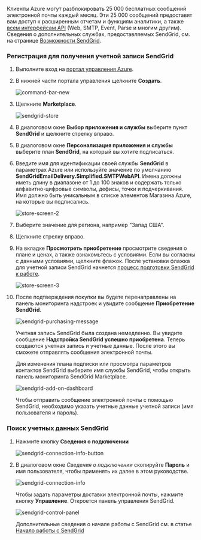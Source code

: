 Клиенты Azure могут разблокировать 25 000 бесплатных сообщений электронной почты каждый месяц. Эти 25 000 сообщений предоставят вам доступ к расширенным отчетам и функциям аналитики, а также [всем интерфейсам API][] \(Web, SMTP, Event, Parse и многим другим). Сведения о дополнительных службах, предоставляемых SendGrid, см. на странице [Возможности SendGrid][].

### Регистрация для получения учетной записи SendGrid

1. Выполните вход на [портал управления Azure][].

2. В нижней части портала управления щелкните **Создать**.

	![command-bar-new][command-bar-new]

3. Щелкните **Marketplace**.

	![sendgrid-store][sendgrid-store]

4. В диалоговом окне **Выбор приложения и службы** выберите пункт **SendGrid** и щелкните стрелку вправо.

5. В диалоговом окне **Персонализация приложения и службы** выберите план **SendGrid**, на который вы хотите подписаться.

6. Введите имя для идентификации своей службы **SendGrid** в параметрах Azure или используйте значение по умолчанию **SendGridEmailDelivery.Simplified.SMTPWebAPI**. Имена должны иметь длину в диапазоне от 1 до 100 знаков и содержать только алфавитно-цифровые символы, дефисы, точки и подчеркивания. Имя должно быть уникальным в списке элементов Магазина Azure, на которые вы подписались.

	![store-screen-2][store-screen-2]

7. Выберите значение для региона, например "Запад США".

8. Щелкните стрелку вправо.

9. На вкладке **Просмотреть приобретение** просмотрите сведения о плане и ценах, а также ознакомьтесь с условиями. Если вы согласны с данными условиями, щелкните флажок. После установки флажка для учетной записи SendGrid начнется [процесс подготовки SendGrid к работе].

	![store-screen-3][store-screen-3]

10. После подтверждения покупки вы будете перенаправлены на панель мониторинга надстроек и увидите сообщение **Приобретение SendGrid**.

	![sendgrid-purchasing-message][sendgrid-purchasing-message]

	Учетная запись SendGrid была создана немедленно. Вы увидите сообщение **Надстройка SendGrid успешно приобретена**. Теперь создаются учетная запись и учетные данные. После этого вы сможете отправлять сообщения электронной почты.

	Для изменения плана подписки или просмотра параметров контактов SendGrid выберите имя службы SendGrid, чтобы открыть панель мониторинга SendGrid Marketplace.

	![sendgrid-add-on-dashboard][sendgrid-add-on-dashboard]

	Чтобы отправить сообщение электронной почты с помощью SendGrid, необходимо указать учетные данные учетной записи (имя пользователя и пароль).

### Поиск учетных данных SendGrid ###

1. Нажмите кнопку **Сведения о подключении**

	![sendgrid-connection-info-button][sendgrid-connection-info-button]

2. В диалоговом окне *Сведения о подключении* скопируйте **Пароль** и имя пользователя, чтобы применять их далее в этом руководстве.

	![sendgrid-connection-info][sendgrid-connection-info]

	Чтобы задать параметры доставки электронной почты, нажмите кнопку **Управление**. Откроется панель управления SendGrid.

	![sendgrid-control-panel][sendgrid-control-panel]

	Дополнительные сведения о начале работы с SendGrid см. в статье [Начало работы с SendGrid][]

<!--images-->

[command-bar-new]: ./media/sendgrid-sign-up/sendgrid_BAR_NEW.PNG
[sendgrid-store]: ./media/sendgrid-sign-up/sendgrid_offerings_store.png
[store-screen-2]: ./media/sendgrid-sign-up/sendgrid_store_scrn2.png
[store-screen-3]: ./media/sendgrid-sign-up/sendgrid_store_scrn3.png
[sendgrid-purchasing-message]: ./media/sendgrid-sign-up/sendgrid_purchasing_message.png
[sendgrid-add-on-dashboard]: ./media/sendgrid-sign-up/sendgrid_add-on_dashboard.png
[sendgrid-connection-info]: ./media/sendgrid-sign-up/sendgrid_connection_info.png
[sendgrid-connection-info-button]: ./media/sendgrid-sign-up/sendgrid_connection_info_button.png
[sendgrid-control-panel]: ./media/sendgrid-sign-up/sendgrid_control_panel.png

<!--Links-->

[Возможности SendGrid]: http://sendgrid.com/features
[портал управления Azure]: https://manage.windowsazure.com
[Начало работы с SendGrid]: http://sendgrid.com/docs
[процесс подготовки SendGrid к работе]: https://support.sendgrid.com/hc/articles/200181628-Why-is-my-account-being-provisioned-
[всем интерфейсам API]: https://sendgrid.com/docs/API_Reference/index.html

<!---HONumber=Oct15_HO3-->